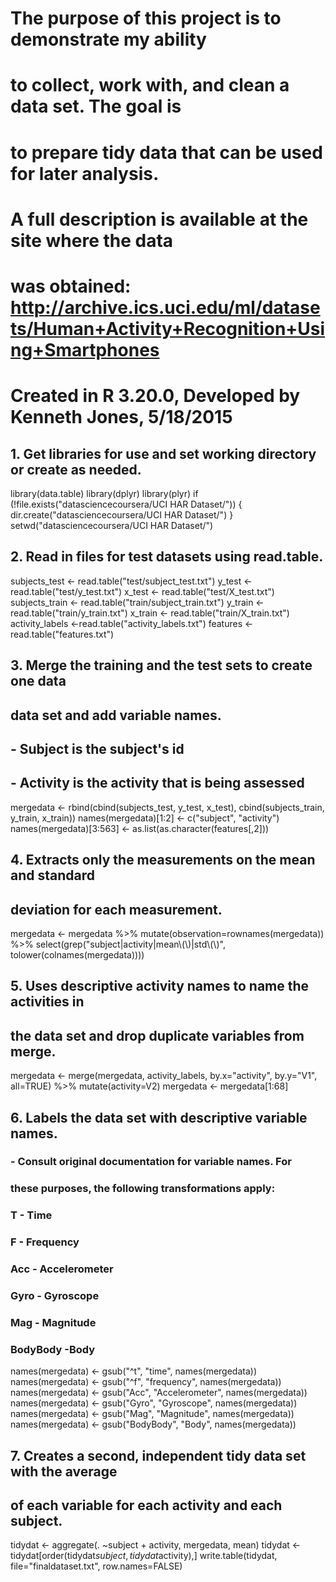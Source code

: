 # The purpose of this project is to demonstrate my ability 
# to collect, work with, and clean a data set. The goal is 
# to prepare tidy data that can be used for later analysis.
# A full description is available at the site where the data 
# was obtained: http://archive.ics.uci.edu/ml/datasets/Human+Activity+Recognition+Using+Smartphones 
# Created in R 3.20.0, Developed by Kenneth Jones, 5/18/2015

## 1. Get libraries for use and set working directory or create as needed. 

library(data.table)
library(dplyr)
library(plyr)
if (!file.exists("datasciencecoursera/UCI HAR Dataset/")) {
        dir.create("datasciencecoursera/UCI HAR Dataset/")
}
setwd("datasciencecoursera/UCI HAR Dataset/")

## 2. Read in files for test datasets using read.table.
subjects_test <- read.table("test/subject_test.txt")
y_test <- read.table("test/y_test.txt")
x_test <- read.table("test/X_test.txt")
subjects_train <- read.table("train/subject_train.txt")
y_train <- read.table("train/y_train.txt")
x_train <- read.table("train/X_train.txt")
activity_labels <-read.table("activity_labels.txt")
features <- read.table("features.txt")

## 3. Merge the training and the test sets to create one data
## data set and add variable names.
## - Subject is the subject's id
## - Activity is the activity that is being assessed
mergedata <- rbind(cbind(subjects_test, y_test, x_test),
                   cbind(subjects_train, y_train, x_train))
names(mergedata)[1:2] <- c("subject", "activity")
names(mergedata)[3:563] <- as.list(as.character(features[,2]))

## 4. Extracts only the measurements on the mean and standard 
## deviation for each measurement.
mergedata <- mergedata %>% 
        mutate(observation=rownames(mergedata)) %>% 
        select(grep("subject|activity|mean\\(\\)|std\\(\\)", 
                   tolower(colnames(mergedata))))

## 5. Uses descriptive activity names to name the activities in 
## the data set and drop duplicate variables from merge.
mergedata <- merge(mergedata, activity_labels, by.x="activity", 
                by.y="V1", all=TRUE) %>% 
                mutate(activity=V2)
mergedata <- mergedata[1:68]

## 6. Labels the data set with descriptive variable names.
### - Consult original documentation for variable names. For 
###   these purposes, the following transformations apply:
###   T - Time
###   F - Frequency
###   Acc - Accelerometer
###   Gyro - Gyroscope
###   Mag - Magnitude
###   BodyBody -Body
names(mergedata) <- gsub("^t", "time", names(mergedata))
names(mergedata) <- gsub("^f", "frequency", names(mergedata))
names(mergedata) <- gsub("Acc", "Accelerometer", names(mergedata))
names(mergedata) <- gsub("Gyro", "Gyroscope", names(mergedata))
names(mergedata) <- gsub("Mag", "Magnitude", names(mergedata))
names(mergedata) <- gsub("BodyBody", "Body", names(mergedata))

## 7. Creates a second, independent tidy data set with the average 
## of each variable for each activity and each subject.
tidydat <- aggregate(. ~subject + activity, mergedata, mean)
tidydat <- tidydat[order(tidydat$subject, tidydat$activity),]
write.table(tidydat, file="finaldataset.txt", row.names=FALSE)



                

